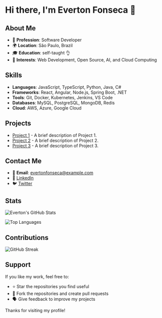 # Hi there, I'm Everton Fonseca 👋

## About Me

- 💼 **Profession**: Software Developer
- 🌍 **Location**: São Paulo, Brazil
- 🎓 **Education**: self-taught 👌
- 🚀 **Interests**: Web Development, Open Source, AI, and Cloud Computing

## Skills

- **Languages**: JavaScript, TypeScript, Python, Java, C#
- **Frameworks**: React, Angular, Node.js, Spring Boot, .NET
- **Tools**: Git, Docker, Kubernetes, Jenkins, VS Code
- **Databases**: MySQL, PostgreSQL, MongoDB, Redis
- **Cloud**: AWS, Azure, Google Cloud

## Projects

- [Project 1](https://github.com/EvertonFonsecaSIM/project1) - A brief description of Project 1.
- [Project 2](https://github.com/EvertonFonsecaSIM/project2) - A brief description of Project 2.
- [Project 3](https://github.com/EvertonFonsecaSIM/project3) - A brief description of Project 3.

## Contact Me

- 📧 **Email**: evertonfonseca@example.com
- 💼 [LinkedIn](https://www.linkedin.com/in/evertonfonseca)
- 🐦 [Twitter](https://twitter.com/evertonfonseca)

## Stats

![Everton's GitHub Stats](https://github-readme-stats.vercel.app/api?username=EvertonFonsecaSIM&show_icons=true&theme=radical)

![Top Languages](https://github-readme-stats.vercel.app/api/top-langs/?username=EvertonFonsecaSIM&layout=compact&theme=radical)

## Contributions

![GitHub Streak](https://github-readme-streak-stats.herokuapp.com/?user=EvertonFonsecaSIM&theme=radical)

## Support

If you like my work, feel free to:

- ⭐ Star the repositories you find useful
- 🍴 Fork the repositories and create pull requests
- 🗣️ Give feedback to improve my projects

Thanks for visiting my profile!

```

